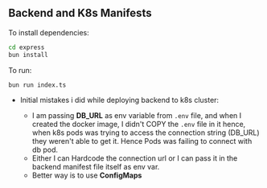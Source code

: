 ## Backend and K8s Manifests

To install dependencies:

```bash
cd express
bun install
```

To run:

```bash
bun run index.ts
```

- Initial mistakes i did while deploying backend to k8s cluster:

    - I am passing **DB_URL** as env variable from `.env` file, and when I created the docker image, I didn't COPY the `.env` file in it hence, when k8s pods was trying to access the connection string (DB_URL) they weren't able to get it. Hence Pods was failing to connect with db pod.
    - Either I can Hardcode the connection url or I can pass it in the backend manifest file itself as env var.
    - Better way is to use **ConfigMaps**
